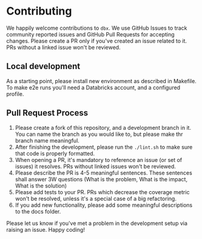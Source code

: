 # Contributing

We happily welcome contributions to `dbx`. 
We use GitHub Issues to track community reported issues and GitHub Pull Requests for accepting changes.
Please create a PR only if you've created an issue related to it. PRs without a linked issue won't be reviewed.

## Local development

As a starting point, please install new environment as described in Makefile.
To make e2e runs you'll need a Databricks account, and a configured profile.

## Pull Request Process

1. Please create a fork of this repository, and a development branch in it. You can name the branch as you would like to, but please make thr branch name meaningful.
2. After finishing the development, please run the `./lint.sh` to make sure that code is properly formatted.
3. When opening a PR, it's mandatory to reference an issue (or set of issues) it resolves. PRs without linked issues won't be reviewed.
4. Please describe the PR is 4-5 meaningful sentences. These sentences shall answer 3W questions (What is the problem, What is the impact, What is the solution)
5. Please add tests to your PR. PRs which decrease the coverage metric won't be resolved, unless it's a special case of a big refactoring.
6. If you add new functionality, please add some meaningful descriptions to the docs folder.


Please let us know if you've met a problem in the development setup via raising an issue. Happy coding! 




